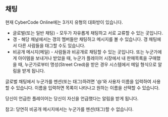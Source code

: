 ## 채팅

현재 CyberCode Online에는 3가지 유형의 대화방이 있습니다.

- 글로벌(또는 일반 채팅) - 모두가 자유롭게 채팅하고 서로 교류할 수 있는 곳입니다.
- 갱 - 해당 채널에서는 갱의 멤버들만 채팅하고 메시지를 볼 수 있습니다. 갱 채팅에서 다른 사람들을 태그할 수도 있습니다.
- 비공개 메시지(메일) - 사람들과 비공개로 채팅할 수 있는 곳입니다. 또는 누군가에게 아이템을 보내거나 받았을 때, 누군가 플레이어 시장에서 내 판매목록을 구매했을 때, 누군가로부터 명성(Street Cred)을 받은 경우 시스템에서 메일 형식으로 알림을 받게 됩니다.

글로벌 채팅에서 누군가를 멘션(또는 태그)하려면 '@'와 사용자 이름을 입력하여 사용할 수 있습니다. 이름을 입력하면 목록이 나타나고 원하는 이름을 선택할 수 있습니다.

당신이 언급한 플레이어는 당신이 자신을 언급했다는 알림을 받게 됩니다.

참고: 당연히 비공개 메시지에서는 누군가를 멘션(태그)할 수 없습니다.
